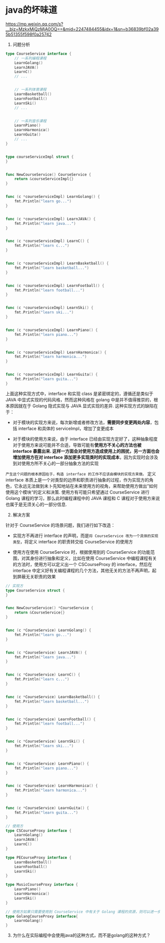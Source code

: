 # java的坏味道

https://mp.weixin.qq.com/s?__biz=MzkxMjQzMjA0OQ==&mid=2247484455&idx=1&sn=b36839bf02a395b51355f598f0a25742

1. 问题分析

```go
type CourseService interface {
    // 一系列编程课程
    LearnGolang()
    LearnJAVA()
    LearnC()
    // ...


    // 一系列体育课程
    LearnBasketball()
    LearnFootball()
    LearnSki()
    // ...


    // 一系列音乐课程
    LearnPiano()
    LearnHarmonica()
    LearnGuita()
    // ...
}


type courseServiceImpl struct {
}


func NewCourseService() CourseService {
    return &courseServiceImpl{}
}


func (c *courseServiceImpl) LearnGolang() {
    fmt.Println("learn go...")
}


func (c *courseServiceImpl) LearnJAVA() {
    fmt.Println("learn java...")
}


func (c *courseServiceImpl) LearnC() {
    fmt.Println("learn c...")
}


func (c *courseServiceImpl) LearnBasketball() {
    fmt.Println("learn basketball...")
}


func (c *courseServiceImpl) LearnFootball() {
    fmt.Println("learn football...")
}


func (c *courseServiceImpl) LearnSki() {
    fmt.Println("learn ski...")
}


func (c *courseServiceImpl) LearnPiano() {
    fmt.Println("learn piano...")
}


func (c *courseServiceImpl) LearnHarmonica() {
    fmt.Println("learn harmonica...")
}


func (c *courseServiceImpl) LearnGuita() {
    fmt.Println("learn guita...")
}
```

上面这种实现方式中，interface 和实现 class 是紧密绑定的，遵循还是类似于 JAVA 中显式实现的代码风格，然而这种风格在 golang 中是并不值得推崇的，根本原因就在于 Golang 隐式实现与 JAVA 显式实现的差异.
这种实现方式的缺陷在于：

- 对于模块的实现方来说，每次新增或者修改方法，**需要同步变更两处内容**，包括 interface 和具体的 serviceImpl，增加了变更成本

- 对于模块的使用方来说，由于 interface 已经由实现方定好了，这种抽象程度对于使用方来说可能并不合适，导致可能有**使用方不关心的方法也被 interface 暴露出来. 这样一方面会对使用方造成使用上的困扰，另一方面也会增加使用方在对 interface 添加更多实现类时的实现成本**，因为实现时会涉及到对使用方所不关心的一部分抽象方法的实现

`产生这个问题的根本原因在于，构造 interface 的工作不应该由模块的实现方来做。`
定义 interface 本质上是一个对类型的边界和职责进行抽象的过程，作为实现方的角色，它永远无法做到未卜先知地站在未来使用方的视角，来帮助使用方做出”如何使用这个模块“的定义和决策.
使用方有可能只希望通过 CourseService 进行 Golang 课程的学习，那么此时编程课程中的 JAVA 课程和 C 课程对于使用方来说也属于是无须关心的一部分信息.

2. 解决方案

针对于 CourseService 的场景问题，我们进行如下改造：

- 实现方不再进行 interface 的声明，而是`将 CourseService 改为一个具体的实现类型`，将定义 interface 的职责转交给 CourseService 的使用方

- 使用方在使用 CourseService 时，根据使用到的 CourseService 的功能范围，对其身份进行抽象和定义，比如在使用 CourseService 中编程课程有关的方法时，使用方可以定义出一个 CSCourseProxy 的 interface，然后在 interface 中定义好有关编程课程的几个方法，其他无关的方法不再声明，起到屏蔽无关职责的效果

```go
// 实现方
type CourseService struct {
}


func NewCourseService() *CourseService {
    return &CourseService{}
}


func (c *CourseService) LearnGolang() {
    fmt.Println("learn go...")
}


func (c *CourseService) LearnJAVA() {
    fmt.Println("learn java...")
}


func (c *CourseService) LearnC() {
    fmt.Println("learn c...")
}


func (c *CourseService) LearnBasketball() {
    fmt.Println("learn basketball...")
}


func (c *CourseService) LearnFootball() {
    fmt.Println("learn football...")
}


func (c *CourseService) LearnSki() {
    fmt.Println("learn ski...")
}


func (c *CourseService) LearnPiano() {
    fmt.Println("learn piano...")
}


func (c *CourseService) LearnHarmonica() {
    fmt.Println("learn harmonica...")
}


func (c *CourseService) LearnGuita() {
    fmt.Println("learn guita...")
}

// 使用方
type CSCourseProxy interface {
    LearnGolang()
    LearnJAVA()
    LearnC()
}

type PECourseProxy interface {
    LearnBasketball()
    LearnFootball()
    LearnSki()
}

type MusicCourseProxy interface {
    LearnPiano()
    LearnHarmonica()
    LearnSki()
}

// 使用方如果只需要使用到 CourseService 中有关于 Golang 课程的资源，则可以进一步细化。测试的时候也容易mock。
type GolangCourseProxy interface{
    LearnGolang()
}
```

3. 为什么在实际编程中会使用java的这种方式，而不是golang的这种方式？
